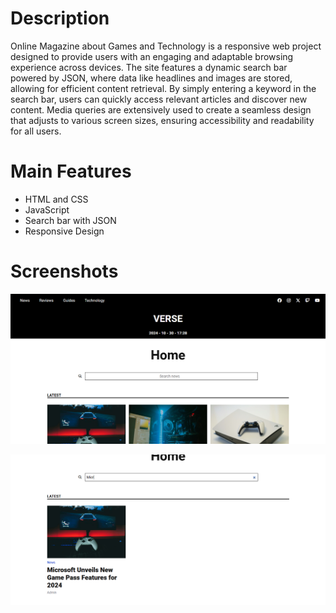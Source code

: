 # Description

Online Magazine about Games and Technology is a responsive web project designed to provide users with an engaging and adaptable browsing experience across devices. The site 
features a dynamic search bar powered by JSON, where data like headlines and images are stored, allowing for efficient content retrieval. By simply entering a keyword in the 
search bar, users can quickly access relevant articles and discover new content. Media queries are extensively used to create a seamless design that adjusts to various screen 
sizes, ensuring accessibility and readability for all users.

# Main Features
- HTML and CSS
- JavaScript
- Search bar with JSON
- Responsive Design

# Screenshots
![Screenshot](./screenshot/img1.PNG)

![Screenshot](./screenshot/img2.PNG)
